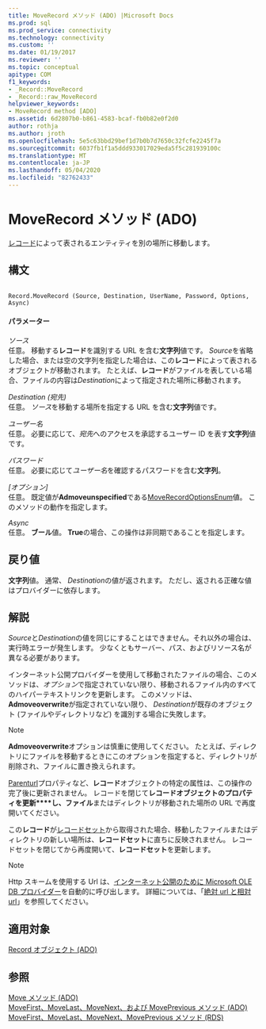 ```yaml
---
title: MoveRecord メソッド (ADO) |Microsoft Docs
ms.prod: sql
ms.prod_service: connectivity
ms.technology: connectivity
ms.custom: ''
ms.date: 01/19/2017
ms.reviewer: ''
ms.topic: conceptual
apitype: COM
f1_keywords:
- _Record::MoveRecord
- _Record::raw_MoveRecord
helpviewer_keywords:
- MoveRecord method [ADO]
ms.assetid: 6d2807b0-b861-4583-bcaf-fb0b82e0f2d0
author: rothja
ms.author: jroth
ms.openlocfilehash: 5e5c63bbd29bef1d7b0b7d7650c32fcfe2245f7a
ms.sourcegitcommit: 6037fb1f1a5ddd933017029eda5f5c281939100c
ms.translationtype: MT
ms.contentlocale: ja-JP
ms.lasthandoff: 05/04/2020
ms.locfileid: "82762433"
---
```

# <a name="moverecord-method-ado"></a>MoveRecord メソッド (ADO)
[レコード](../../../ado/reference/ado-api/record-object-ado.md)によって表されるエンティティを別の場所に移動します。  
  
## <a name="syntax"></a>構文  
  
```  
  
Record.MoveRecord (Source, Destination, UserName, Password, Options, Async)  
```  
  
#### <a name="parameters"></a>パラメーター  
 *ソース*  
 任意。 移動する**レコード**を識別する URL を含む**文字列**値です。 *Source*を省略した場合、または空の文字列を指定した場合は、この**レコード**によって表されるオブジェクトが移動されます。 たとえば、**レコード**がファイルを表している場合、ファイルの内容は*Destination*によって指定された場所に移動されます。  
  
 *Destination (宛先)*  
 任意。 *ソース*を移動する場所を指定する URL を含む**文字列**値です。  
  
 *ユーザー名*  
 任意。 必要に応じて、*宛先*へのアクセスを承認するユーザー ID を表す**文字列**値です。  
  
 *パスワード*  
 任意。 必要に応じて*ユーザー名*を確認するパスワードを含む**文字列**。  
  
 *[オプション]*  
 任意。 既定値が**Admoveunspecified**である[MoveRecordOptionsEnum](../../../ado/reference/ado-api/moverecordoptionsenum.md)値。 このメソッドの動作を指定します。  
  
 *Async*  
 任意。 **ブール**値。 **True**の場合、この操作は非同期であることを指定します。  
  
## <a name="return-value"></a>戻り値  
 **文字列**値。 通常、 *Destination*の値が返されます。 ただし、返される正確な値はプロバイダーに依存します。  
  
## <a name="remarks"></a>解説  
 *Source*と*Destination*の値を同じにすることはできません。それ以外の場合は、実行時エラーが発生します。 少なくともサーバー、パス、およびリソース名が異なる必要があります。  
  
 インターネット公開プロバイダーを使用して移動されたファイルの場合、このメソッドは、*オプション*で指定されていない限り、移動されるファイル内のすべてのハイパーテキストリンクを更新します。 このメソッドは、 **Admoveoverwrite**が指定されていない限り、 *Destination*が既存のオブジェクト (ファイルやディレクトリなど) を識別する場合に失敗します。  
  
> [!NOTE]
>  **Admoveoverwrite**オプションは慎重に使用してください。 たとえば、ディレクトリにファイルを移動するときにこのオプションを指定すると、ディレクトリが削除され、ファイルに置き換えられます。  
  
 [Parenturl](../../../ado/reference/ado-api/parenturl-property-ado.md)プロパティなど、**レコード**オブジェクトの特定の属性は、この操作の完了後に更新されません。 レコードを閉じて**レコードオブジェクトのプロパティを更新****し、ファイル**またはディレクトリが移動された場所の URL で再度開いてください。  
  
 この**レコード**が[レコードセット](../../../ado/reference/ado-api/recordset-object-ado.md)から取得された場合、移動したファイルまたはディレクトリの新しい場所は、**レコードセット**に直ちに反映されません。 レコードセットを閉じてから再度開いて、**レコードセット**を更新します。  
  
> [!NOTE]
>  Http スキームを使用する Url は、[インターネット公開のために Microsoft OLE DB プロバイダー](../../../ado/guide/appendixes/microsoft-ole-db-provider-for-internet-publishing.md)を自動的に呼び出します。 詳細については、「[絶対 url と相対 url](../../../ado/guide/data/absolute-and-relative-urls.md)」を参照してください。  
  
## <a name="applies-to"></a>適用対象  
 [Record オブジェクト (ADO)](../../../ado/reference/ado-api/record-object-ado.md)  
  
## <a name="see-also"></a>参照  
 [Move メソッド (ADO)](../../../ado/reference/ado-api/move-method-ado.md)   
 [MoveFirst、MoveLast、MoveNext、および MovePrevious メソッド (ADO)](../../../ado/reference/ado-api/movefirst-movelast-movenext-and-moveprevious-methods-ado.md)   
 [MoveFirst、MoveLast、MoveNext、MovePrevious メソッド (RDS)](../../../ado/reference/rds-api/movefirst-movelast-movenext-and-moveprevious-methods-rds.md)
